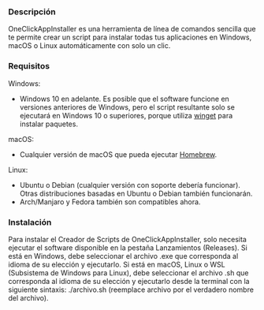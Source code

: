### Descripción
OneClickAppInstaller es una herramienta de línea de comandos sencilla que te permite crear un script para instalar todas tus aplicaciones en Windows, macOS o Linux automáticamente con solo un clic.
### Requisitos
Windows:

- Windows 10 en adelante. Es posible que el software funcione en versiones anteriores de Windows, pero el script resultante solo se ejecutará en Windows 10 o superiores, porque utiliza [winget](https://github.com/microsoft/winget-cli "winget") para instalar paquetes.

macOS:

- Cualquier versión de macOS que pueda ejecutar [Homebrew](https://github.com/Homebrew/brew).

Linux:

- Ubuntu o Debian (cualquier versión con soporte debería funcionar). Otras distribuciones basadas en Ubuntu o Debian también funcionarán.
- Arch/Manjaro y Fedora también son compatibles ahora.

### Instalación
Para instalar el Creador de Scripts de OneClickAppInstaller, solo necesita ejecutar el software disponible en la pestaña Lanzamientos (Releases). Si está en Windows, debe seleccionar el archivo .exe que corresponda al idioma de su elección y ejecutarlo. Si está en macOS, Linux o WSL (Subsistema de Windows para Linux), debe seleccionar el archivo .sh que corresponda al idioma de su elección y ejecutarlo desde la terminal con la siguiente sintaxis: ./archivo.sh (reemplace archivo por el verdadero nombre del archivo).
